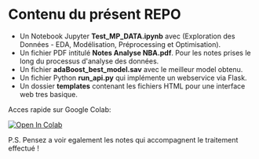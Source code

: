 # Contenu du présent REPO

- Un Notebook Jupyter **Test_MP_DATA.ipynb** avec (Exploration des Données - EDA, Modélisation, Préprocessing et Optimisation).
- Un fichier PDF intitulé **Notes Analyse NBA.pdf**. Pour les notes prises le long du processus d'analyse des données.
- Un fichier **adaBoost_best_model.sav** avec le meilleur model obtenu.
- Un fichier Python **run_api.py** qui implémente un webservice via Flask.
- Un dossier **templates** contenant les fichiers HTML pour une interface web tres basique.

Acces rapide sur Google Colab: 

[![Open In Colab](https://colab.research.google.com/assets/colab-badge.svg)](https://colab.research.google.com/github/MouloudHS/nba_data/blob/main/Test_MP_DATA.ipynb)

P.S. Pensez a voir egalement les notes qui accompagnent le traitement effectué ! 

